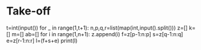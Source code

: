 # Take-off
t=int(input()) for _ in  range(1,t+1):     n,p,q,r=list(map(int,input().split()))     z=[]     k=[]     m=[]     ab=[]     for i in range(1,n+1):         z.append(i)     f=z[p-1:n:p]     s=z[q-1:n:q]     e=z[r-1:n:r]         l=(f+s+e)     print(l)
